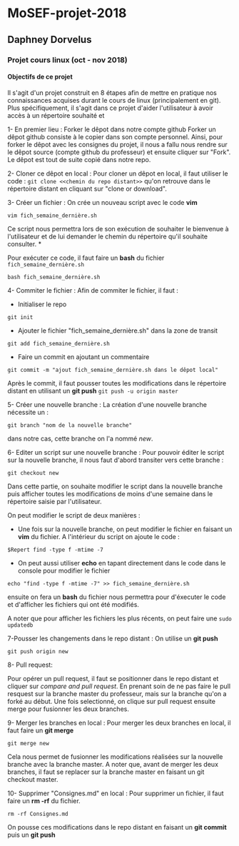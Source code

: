 # MoSEF-projet-2018
## Daphney Dorvelus
### Projet cours linux (oct - nov 2018)

#### Objectifs de ce projet 
Il s'agit d'un projet construit en 8 étapes afin de mettre en pratique nos connaissances acquises durant le cours de linux (principalement en git). Plus spécifiquement, il s'agit dans ce projet d'aider l'utilisateur à avoir accès à un répertoire souhaité et 


1- En premier lieu : Forker le dêpot dans notre compte github
Forker un dêpot github consiste à le copier dans son compte personnel. Ainsi, pour forker le dêpot avec les consignes du projet, il nous a fallu nous rendre sur le dêpot source (compte github du professeur) et ensuite cliquer sur "Fork". Le dêpot est tout de suite copié dans notre repo. 
 
2- Cloner ce dêpot en local : 
Pour cloner un dêpot en local, il faut utiliser le code :  `git clone <<chemin du repo distant>>`
qu'on retrouve dans le répertoire distant en cliquant sur "clone or download".

3- Créer un fichier :
On crée un nouveau script avec le code **vim**  

`vim fich_semaine_dernière.sh`

Ce script nous permettra lors de son exécution de souhaiter le bienvenue à l'utilisateur et de lui demander le chemin du répertoire qu'il souhaite consulter. 
              * 

Pour exécuter ce code, il faut faire un **bash** du fichier `fich_semaine_dernière.sh`
 
`bash fich_semaine_dernière.sh`

4- Commiter le fichier : 
Afin de commiter le fichier, il faut : 
* Initialiser le repo 

`git init`

* Ajouter le fichier "fich_semaine_dernière.sh" dans la zone de transit 

`git add fich_semaine_dernière.sh`

* Faire un commit en ajoutant un commentaire 

`git commit -m "ajout fich_semaine_dernière.sh dans le dêpot local" `
    
Après le commit, il faut pousser toutes les modifications dans le répertoire distant en utilisant un **git push**
`git push -u origin master`

5- Créer une nouvelle branche : 
La création d'une nouvelle branche nécessite un  :

`git branch "nom de la nouvelle branche"`
  
dans notre cas, cette branche on l'a nommé *new*. 

6- Editer un script sur une nouvelle branche :
Pour pouvoir éditer le script sur la nouvelle branche, il nous faut d'abord transiter vers cette branche :
 
`git checkout new`

Dans cette partie, on souhaite modifier le script dans la nouvelle branche puis afficher toutes les modifications de moins d'une semaine dans le répertoire saisie par l'utilisateur. 

On peut modifier le script de deux manières : 
* Une fois sur la nouvelle branche, on peut modifier le fichier en faisant un **vim** du fichier. A l'intérieur du script on ajoute le code :

`$Repert find -type f -mtime -7`
 
* On peut aussi utiliser **echo** en tapant directement dans le code dans le console pour modifier le fichier

`echo "find -type f -mtime -7" >> fich_semaine_dernière.sh`

ensuite on fera un **bash** du fichier nous permettra pour d'éxecuter le code et d'afficher les fichiers qui ont été modifiés.
 
A noter que pour afficher les fichiers les plus récents, on peut faire une `sudo updatedb`
 
7-Pousser les changements dans le repo distant :
On utilise un **git push**

`git push origin new`

8- Pull request:

Pour opérer un pull request, il faut se positionner dans le repo distant et cliquer sur *compare and pull request*. En prenant soin de ne pas faire le pull resquest sur la branche master du professeur, mais sur la branche qu'on a forké au début. Une fois selectionné, on clique sur pull request ensuite merge pour fusionner les deux branches. 

9- Merger les branches en local :
Pour merger les deux branches en local, il faut faire un **git merge**

`git merge new` 
  
Cela nous permet de fusionner les modifications réalisées sur la nouvelle branche avec la branche master. 
A noter que, avant de merger les deux branches, il faut se replacer sur la branche master en faisant un git checkout master. 

10- Supprimer "Consignes.md" en local : 
Pour supprimer un fichier, il faut faire un **rm -rf** du fichier.

`rm -rf Consignes.md`
  
On pousse ces modifications dans le repo distant en faisant un **git commit** puis un **git push**
